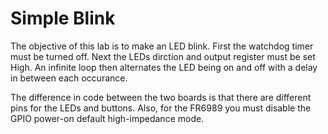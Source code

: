 # Simple Blink
The objective of this lab is to make an LED blink. First the watchdog timer must be turned off. Next the LEDs dirction and output register must be set High. An infinite loop then alternates the LED being on and off with a delay in between each occurance.

The difference in code between the two boards is that there are different pins for the LEDs and buttons. Also, for the FR6989 you must disable the GPIO power-on default high-impedance mode. 